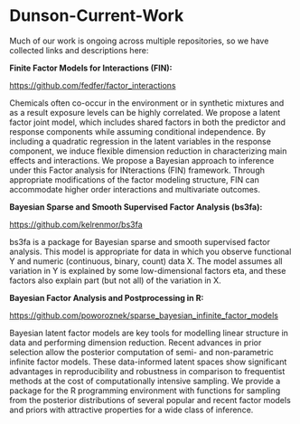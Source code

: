 # Dunson-Current-Work

Much of our work is ongoing across multiple repositories, so we have collected links and descriptions here:

**Finite Factor Models for Interactions (FIN):**

https://github.com/fedfer/factor_interactions

Chemicals often co-occur in the environment or in synthetic mixtures and as a result exposure levels can be highly correlated. We propose a latent factor joint model, which includes shared factors in both the predictor and response components while assuming conditional independence. By including a quadratic regression in the latent variables in the response component, we induce flexible dimension reduction in characterizing main effects and interactions. We propose a Bayesian approach to inference under this Factor analysis for INteractions (FIN) framework. Through appropriate modifications of the factor modeling structure, FIN can accommodate higher order interactions and multivariate outcomes.


**Bayesian Sparse and Smooth Supervised Factor Analysis (bs3fa):**

https://github.com/kelrenmor/bs3fa

bs3fa is a package for Bayesian sparse and smooth supervised factor analysis. This model is appropriate for data in which you observe functional Y and numeric (continuous, binary, count) data X. The model assumes all variation in Y is explained by some low-dimensional factors eta, and these factors also explain part (but not all) of the variation in X.


**Bayesian Factor Analysis and Postprocessing in R:**

https://github.com/poworoznek/sparse_bayesian_infinite_factor_models

Bayesian latent factor models are key tools for modelling linear structure in data and performing dimension reduction. Recent advances in prior selection allow the posterior computation of semi- and non-parametric infinite factor models. These data-informed latent spaces show significant advantages in reproducibility and robustness in comparison to frequentist methods at the cost of computationally intensive sampling. We provide a package for the R programming environment with functions for sampling from the posterior distributions of several popular and recent factor models and priors with attractive properties for a wide class of inference.

